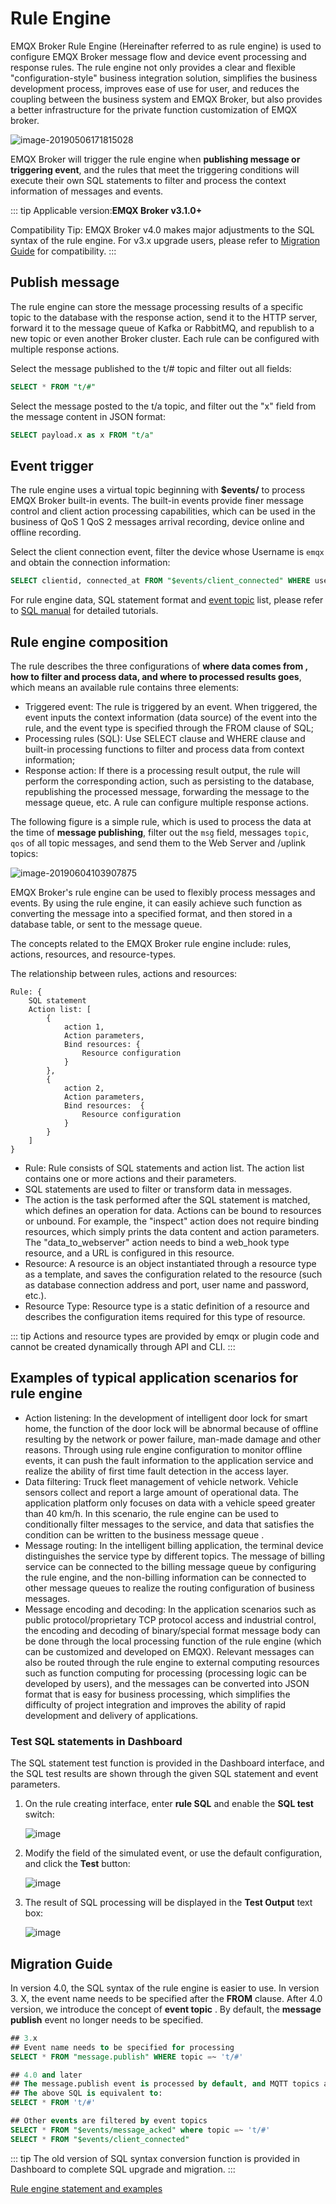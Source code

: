 # Rule Engine

EMQX Broker Rule Engine (Hereinafter referred to as rule engine) is used to configure EMQX Broker message flow and device event processing and response rules. The rule engine not only provides a clear and flexible "configuration-style" business integration solution, simplifies the business development process, improves ease of use for user, and reduces the coupling between the business system and EMQX Broker, but also provides a better infrastructure for the private function customization of EMQX broker.

![image-20190506171815028](../assets/image-20190506171815028.jpg)

EMQX Broker will trigger the rule engine when **publishing message or triggering  event**, and the rules that meet the triggering conditions will execute their own SQL statements to filter and process the context information of messages and events.

::: tip
Applicable version:**EMQX Broker v3.1.0+**

Compatibility Tip: EMQX Broker v4.0 makes major adjustments to the SQL syntax of the rule engine. For v3.x upgrade users, please refer to  [Migration Guide](./rule-engine.md#migration-guide) for compatibility.
:::

## Publish message

The rule engine can store the message processing results of a specific topic to the database with the response action, send it to the HTTP server, forward it to the message queue of Kafka or RabbitMQ, and republish to a new topic or even another Broker cluster. Each rule can be configured with multiple response actions.

Select the message published to the t/# topic and filter out all fields:

```sql
SELECT * FROM "t/#"
```

Select the message posted to the t/a topic, and filter out the "x" field from the message content in JSON format:

```sql
SELECT payload.x as x FROM "t/a"
```

## Event trigger

The rule engine uses a virtual topic beginning with **$events/** to process EMQX Broker built-in events. The built-in events provide finer message control and client action processing capabilities, which can be used in the business of QoS 1 QoS 2 messages arrival recording, device online and offline recording.

Select the client connection event, filter the device whose Username is `emqx` and obtain the connection information:

```sql
SELECT clientid, connected_at FROM "$events/client_connected" WHERE username = 'emqx'
```

For rule engine data, SQL statement format and [event topic](./rule-engine_field.md#event-topic-available-for-from-clause) list, please refer to [SQL manual](./rule-engine_grammar_and_examples.md#rule-engine-sql-statement) for detailed tutorials.

## Rule engine composition

The rule describes the three configurations of **where data comes from ,  how to filter and process data, and where to processed results goes**, which means an available rule contains three elements:

- Triggered event: The rule is triggered by an event. When triggered, the event inputs the context information (data source) of the event into the rule, and the event type is specified through the FROM clause of SQL;
- Processing rules (SQL): Use SELECT clause and WHERE clause and built-in processing functions to filter and process data from context information;
- Response action: If there is a processing result output, the rule will perform the corresponding action, such as persisting to the database, republishing the processed message, forwarding the message to the message queue, etc. A rule can configure multiple response actions.

The following figure is a simple rule, which is used to process the data at the time of **message publishing**, filter out the `msg` field,  messages `topic`, ` qos` of all topic messages, and send them to the Web Server and /uplink topics:

![image-20190604103907875](../assets/image-20190604103907875.png)

EMQX Broker's rule engine can be used to flexibly process messages and events. By using the rule engine, it can easily achieve such function as converting the message into a specified format, and then stored in a database table, or sent to the message queue.

The concepts related to the EMQX Broker rule engine include: rules, actions, resources, and resource-types.

The relationship between rules, actions and resources:
```
Rule: {
    SQL statement
    Action list: [
        {
            action 1,
            Action parameters,
            Bind resources: {
                Resource configuration
            }
        },
        {
            action 2,
            Action parameters,
            Bind resources:  {
                Resource configuration
            }
        }
    ]
}
```
- Rule: Rule consists of SQL statements and action list. The action list contains one or more actions and their parameters.
- SQL statements are used to filter or transform data in messages.
- The action is the task performed after the SQL statement is matched, which defines an operation for data.
  Actions can be bound to resources or unbound. For example, the "inspect" action does not require binding resources, which simply prints the data content and action parameters. The "data_to_webserver" action needs to bind a web_hook type resource, and a URL is configured in this resource.
- Resource: A resource is an object instantiated through a resource type as a template, and saves the configuration related to the resource (such as database connection address and port, user name and password, etc.).
- Resource Type: Resource type is a static definition of a resource and describes the configuration items required for this type of resource.

::: tip
Actions and resource types are provided by emqx or plugin code and cannot be created dynamically through API and CLI.
:::

## Examples of typical application scenarios for rule engine

- Action listening: In the development of intelligent door lock for smart home, the function of the door lock will be abnormal because of offline resulting by the network or power failure, man-made damage and other reasons. Through using rule engine configuration to monitor offline events, it can push the fault information to the application service and realize the ability of first time fault detection in the access layer.
- Data filtering: Truck fleet management of vehicle network. Vehicle sensors collect and report a large amount of operational data. The application platform only focuses on data with a vehicle speed greater than 40 km/h. In this scenario, the rule engine can be used to conditionally filter messages to the service, and data that satisfies the condition can be written to the business message queue .
- Message routing: In the intelligent billing application, the terminal device distinguishes the service type by different topics. The message of billing service can be connected to the billing message queue by configuring the rule engine, and the non-billing information can be connected to other message queues to realize the routing configuration of business messages.
- Message encoding and decoding: In the application scenarios such as public protocol/proprietary TCP protocol access and industrial control, the encoding and decoding of binary/special format message body can be done through the local processing function of the rule engine (which can be customized and developed on EMQX). Relevant messages can also be routed through the rule engine to external computing resources such as function computing for processing (processing logic can be developed by users), and the messages can be converted into JSON format that is easy for business processing, which simplifies the difficulty of project integration and improves the ability of rapid development and delivery of applications.

### Test SQL statements in Dashboard
The SQL statement test function is provided in the Dashboard interface, and the SQL test results are shown through the given SQL statement and event parameters.

1.  On the rule creating interface, enter **rule SQL** and enable the **SQL test** switch:

    ![image](../assets/sql-test-1@2x.png)

2. Modify the field of the simulated event, or use the default configuration, and click the **Test** button:

   ![image](../assets/sql-test-2@2x.png)

3. The result of SQL processing will be displayed in the **Test Output** text box:

   ![image](../assets/sql-test-3@2x.png)

## Migration Guide

In version 4.0, the SQL syntax of the rule engine is easier to use. In version 3. X, the event name needs to be specified after the **FROM** clause. After 4.0 version, we introduce the concept of **event topic** . By default, the **message publish** event no longer needs to be specified. 

```sql
## 3.x
## Event name needs to be specified for processing
SELECT * FROM "message.publish" WHERE topic =~ 't/#'

## 4.0 and later
## The message.publish event is processed by default, and MQTT topics are filtered directly after FROM
## The above SQL is equivalent to:
SELECT * FROM 't/#'

## Other events are filtered by event topics
SELECT * FROM "$events/message_acked" where topic =~ 't/#'
SELECT * FROM "$events/client_connected"
```

::: tip
The old version of SQL syntax conversion function is provided in Dashboard to complete SQL upgrade and migration. 
:::

[Rule engine statement and examples](rule-engine_grammar_and_examples.md)
